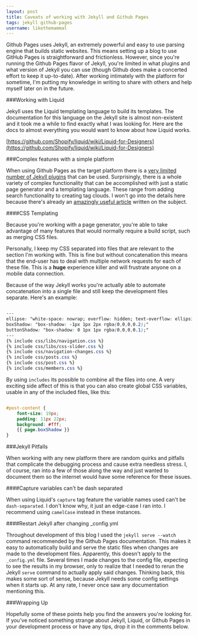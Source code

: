 ```yaml
---
layout: post
title: Caveats of working with Jekyll and Github Pages
tags: jekyll github-pages
username: likethemammal
---
```


Github Pages uses Jekyll, an extremely powerful and easy to use parsing engine that builds static websites. This means setting up a blog to use GitHub Pages is straightforward and frictionless. However, since you're running the Github Pages flavor of Jekyll, you're limited in what plugins and what version of Jekyll you can use (though Github does make a concerted effort to keep it up-to-date). After working intimately with the platform for sometime, I'm putting my knowledge in writing to share with others and help myself later on in the future.

###Working with Liquid

Jekyll uses the Liquid templating language to build its templates. The documentation for this language on the Jekyll site is almost non-existent and it took me a while to find exactly what I was looking for. Here are the docs to almost everything you would want to know about how Liquid works.

[https://github.com/Shopify/liquid/wiki/Liquid-for-Designers](https://github.com/Shopify/liquid/wiki/Liquid-for-Designers)

###Complex features with a simple platform

When using Github Pages as the target platform there is a [very limited number of Jekyll plugins](https://help.github.com/articles/using-jekyll-plugins-with-github-pages/) that can be used. Surprisingly, there is a whole variety of complex functionality that can be accomplished with just a static page generator and a templating language. These range from adding search functionality to creating tag clouds. I won't go into the details here because there's already an [amazingly useful article](http://www.developmentseed.org/blog/2011/09/09/jekyll-github-pages/) written on the subject.

####CSS Templating

Because you're working with a page generator, you're able to take advantage of many features that would normally require a build script, such as merging CSS files.

Personally, I keep my CSS separated into files that are relevant to the section I'm working with. This is fine but without concatenation this means that the end-user has to deal with multiple network requests for each of these file. This is a **huge** experience killer and will frustrate anyone on a mobile data connection.

Because of the way Jekyll works you're actually able to automate concatenation into a single file and still keep the development files separate. Here's an example:

```css

---
ellipse: "white-space: nowrap; overflow: hidden; text-overflow: ellipsis;"
boxShadow: "box-shadow: -1px 1px 2px rgba(0,0,0,0.2);"
buttonShadow: "box-shadow: 0 1px 1px rgba(0,0,0,0.1);"
---
{% include css/libs/navigation.css %}
{% include css/libs/css-slider.css %}
{% include css/navigation-changes.css %}
{% include css/posts.css %}
{% include css/post.css %}
{% include css/members.css %}

```

By using `includes` its possible to combine all the files into one. A very exciting side affect of this is that you can also create global CSS variables, usable in any of the included files, like this:

```css

#post-content {
    font-size: 19px;
    padding: 11px 22px;
    background: #fff;
    {{ page.boxShadow }}
}

```

###Jekyll Pitfalls

When working with any new platform there are random quirks and pitfalls that complicate the debugging process and cause extra needless stress. I, of course, ran into a few of those along the way and just wanted to document them so the internet would have some reference for these issues.

####Capture variables can't be dash separated

When using Liquid's `capture` tag feature the variable names used can't be `dash-separated`. I don't know why, it just an edge-case I ran into. I recommend using `camelCase` instead in these instances.

####Restart Jekyll after changing _config.yml

Throughout development of this blog I used the `jekyll serve --watch` command recommended by the Github Pages documentation. This makes it easy to automatically build and serve the static files when changes are made to the development files. Apparently, this doesn't apply to the `_config.yml` file. Several times I made changes to the config file, expecting to see the results in my browser, only to realize that I needed to rerun the Jekyll `serve` command to actually apply said changes. Thinking back, this makes some sort of sense, because Jekyll needs some config settings when it starts up. At any rate, I never once saw any documentation mentioning this.

###Wrapping Up

Hopefully some of these points help you find the answers you're looking for. If you've noticed something strange about Jekyll, Liquid, or Github Pages in your development process or have any tips, drop it in the comments below.